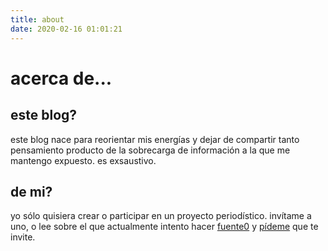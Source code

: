 ```yaml
---
title: about
date: 2020-02-16 01:01:21
---
```

# acerca de...

## este blog?
este blog nace para reorientar mis energías y dejar de compartir tanto pensamiento producto de la sobrecarga de información a la que me mantengo expuesto. es exsaustivo. 

## de mi?
yo sólo quisiera crear o participar en un proyecto periodístico. invítame a uno, o lee sobre el que actualmente intento hacer [fuente0](https://celerno.github.io/fuente0/) y [pídeme](https://chamizo.pro/contact) que te invite.